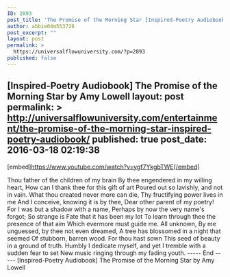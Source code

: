 ```yaml
---
ID: 2893
post_title: 'The Promise of the Morning Star [Inspired-Poetry Audiobook]'
author: abbie04m553726
post_excerpt: ""
layout: post
permalink: >
  https://universalflowuniversity.com/?p=2893
published: false
---
```

[Inspired-Poetry Audiobook] The Promise of the Morning Star by Amy Lowell
layout: post
permalink: >
  http://universalflowuniversity.com/entertainment/the-promise-of-the-morning-star-inspired-poetry-audiobook/
published: true
post_date: 2016-03-18 02:19:38
---
[embed]https://www.youtube.com/watch?v=ygf7YkgbTWE[/embed]<br>
<p>Thou father of the children of my brain
 By thee engendered in my willing heart,
 How can I thank thee for this gift of art
Poured out so lavishly, and not in vain.
What thou created never more can die,
 Thy fructifying power lives in me
 And I conceive, knowing it is by thee,
Dear other parent of my poetry!
For I was but a shadow with a name,
 Perhaps by now the very name's forgot;
 So strange is Fate that it has been my lot
To learn through thee the presence of that aim
Which evermore must guide me.  All unknown,
 By me unguessed, by thee not even dreamed,
 A tree has blossomed in a night that seemed
Of stubborn, barren wood.  For thou hast sown
This seed of beauty in a ground of truth.
 Humbly I dedicate myself, and yet
 I tremble with a sudden fear to set
New music ringing through my fading youth.
----- End -----
[Inspired-Poetry Audiobook] The Promise of the Morning Star by Amy Lowell</p>